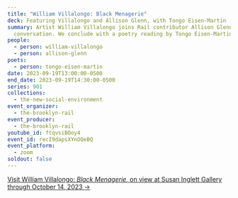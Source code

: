 ```yaml
---
title: "William Villalongo: Black Menagerie"
deck: Featuring Villalongo and Allison Glenn, with Tongo Eisen-Martin
summary: Artist William Villalongo joins Rail contributor Allison Glenn for a
  conversation. We conclude with a poetry reading by Tongo Eisen-Martin.
people:
  - person: william-villalongo
  - person: allison-glenn
poets:
  - person: tongo-eisen-martin
date: 2023-09-19T13:00:00-0500
end_date: 2023-09-19T14:30:00-0500
series: 901
collections:
  - the-new-social-environment
event_organizer:
  - the-brooklyn-rail
event_producer:
  - the-brooklyn-rail
youtube_id: ftqvsiBOoy4
event_id: recI9dapsXYnOQeBQ
event_platform:
  - zoom
soldout: false
---
```

[V﻿isit William Villalongo: *Black Menagerie*, on view at Susan Inglett Gallery through October 14, 2023 →](https://www.inglettgallery.com/exhibitions/200-william-villalongo-black-menagerie/overview/)